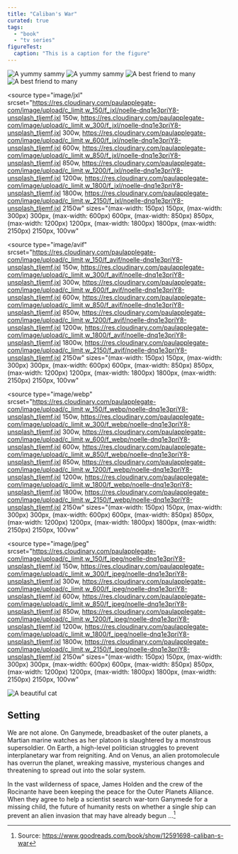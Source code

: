 ```yaml
---
title: "Caliban's War"
curated: true
tags:
  - "book"
  - "tv series"
figureTest:
  caption: "This is a caption for the figure"
---
```

<img src="https://res.cloudinary.com/paulapplegate-com/image/upload/c_limit/dpr_auto/f_jxl,q_auto/hillshire-farm_ke7e8u.jxl" alt="A yummy sammy">

<img src="https://res.cloudinary.com/paulapplegate-com/image/upload/c_limit/dpr_auto/f_jxl,/hillshire-farm_ke7e8u.jxl" alt="A yummy sammy" class="cld-responsive">

<img src="https://res.cloudinary.com/paulapplegate-com/image/upload/c_limit/dpr_auto/f_jx/Marilyn.DKv4UWO-_Z1oJsw9_lrbwri.jxl" alt="A best friend to many" class="cld-responsive">

<img data-src="https://res.cloudinary.com/paulapplegate-com/image/upload/c_limit/dpr_auto/f_jxl/Marilyn.DKv4UWO-_Z1oJsw9_lrbwri.jxl" alt="A best friend to many" class="cld-responsive">


<picture>
  
  <source
    type="image/jxl"
    srcset="https://res.cloudinary.com/paulapplegate-com/image/upload/c_limit,w_150/f_jxl/noelle-dnq1e3priY8-unsplash_tljemf.jxl 150w,
https://res.cloudinary.com/paulapplegate-com/image/upload/c_limit,w_300/f_jxl/noelle-dnq1e3priY8-unsplash_tljemf.jxl 300w,
https://res.cloudinary.com/paulapplegate-com/image/upload/c_limit,w_600/f_jxl/noelle-dnq1e3priY8-unsplash_tljemf.jxl 600w,
https://res.cloudinary.com/paulapplegate-com/image/upload/c_limit,w_850/f_jxl/noelle-dnq1e3priY8-unsplash_tljemf.jxl 850w,
https://res.cloudinary.com/paulapplegate-com/image/upload/c_limit,w_1200/f_jxl/noelle-dnq1e3priY8-unsplash_tljemf.jxl 1200w,
https://res.cloudinary.com/paulapplegate-com/image/upload/c_limit,w_1800/f_jxl/noelle-dnq1e3priY8-unsplash_tljemf.jxl 1800w,
https://res.cloudinary.com/paulapplegate-com/image/upload/c_limit,w_2150/f_jxl/noelle-dnq1e3priY8-unsplash_tljemf.jxl 2150w"
    sizes="(max-width: 150px) 150px,
(max-width: 300px) 300px,
(max-width: 600px) 600px,
(max-width: 850px) 850px,
(max-width: 1200px) 1200px,
(max-width: 1800px) 1800px,
(max-width: 2150px) 2150px, 100vw"
  >

  <source
    type="image/avif"
    srcset="https://res.cloudinary.com/paulapplegate-com/image/upload/c_limit,w_150/f_avif/noelle-dnq1e3priY8-unsplash_tljemf.jxl 150w,
https://res.cloudinary.com/paulapplegate-com/image/upload/c_limit,w_300/f_avif/noelle-dnq1e3priY8-unsplash_tljemf.jxl 300w,
https://res.cloudinary.com/paulapplegate-com/image/upload/c_limit,w_600/f_avif/noelle-dnq1e3priY8-unsplash_tljemf.jxl 600w,
https://res.cloudinary.com/paulapplegate-com/image/upload/c_limit,w_850/f_avif/noelle-dnq1e3priY8-unsplash_tljemf.jxl 850w,
https://res.cloudinary.com/paulapplegate-com/image/upload/c_limit,w_1200/f_avif/noelle-dnq1e3priY8-unsplash_tljemf.jxl 1200w,
https://res.cloudinary.com/paulapplegate-com/image/upload/c_limit,w_1800/f_avif/noelle-dnq1e3priY8-unsplash_tljemf.jxl 1800w,
https://res.cloudinary.com/paulapplegate-com/image/upload/c_limit,w_2150/f_avif/noelle-dnq1e3priY8-unsplash_tljemf.jxl 2150w"
    sizes="(max-width: 150px) 150px,
(max-width: 300px) 300px,
(max-width: 600px) 600px,
(max-width: 850px) 850px,
(max-width: 1200px) 1200px,
(max-width: 1800px) 1800px,
(max-width: 2150px) 2150px, 100vw"
  >

  <source
    type="image/webp"
    srcset="https://res.cloudinary.com/paulapplegate-com/image/upload/c_limit,w_150/f_webp/noelle-dnq1e3priY8-unsplash_tljemf.jxl 150w,
https://res.cloudinary.com/paulapplegate-com/image/upload/c_limit,w_300/f_webp/noelle-dnq1e3priY8-unsplash_tljemf.jxl 300w,
https://res.cloudinary.com/paulapplegate-com/image/upload/c_limit,w_600/f_webp/noelle-dnq1e3priY8-unsplash_tljemf.jxl 600w,
https://res.cloudinary.com/paulapplegate-com/image/upload/c_limit,w_850/f_webp/noelle-dnq1e3priY8-unsplash_tljemf.jxl 850w,
https://res.cloudinary.com/paulapplegate-com/image/upload/c_limit,w_1200/f_webp/noelle-dnq1e3priY8-unsplash_tljemf.jxl 1200w,
https://res.cloudinary.com/paulapplegate-com/image/upload/c_limit,w_1800/f_webp/noelle-dnq1e3priY8-unsplash_tljemf.jxl 1800w,
https://res.cloudinary.com/paulapplegate-com/image/upload/c_limit,w_2150/f_webp/noelle-dnq1e3priY8-unsplash_tljemf.jxl 2150w"
    sizes="(max-width: 150px) 150px,
(max-width: 300px) 300px,
(max-width: 600px) 600px,
(max-width: 850px) 850px,
(max-width: 1200px) 1200px,
(max-width: 1800px) 1800px,
(max-width: 2150px) 2150px, 100vw"
  >

  <source
    type="image/jpeg"
    srcset="https://res.cloudinary.com/paulapplegate-com/image/upload/c_limit,w_150/f_jpeg/noelle-dnq1e3priY8-unsplash_tljemf.jxl 150w,
https://res.cloudinary.com/paulapplegate-com/image/upload/c_limit,w_300/f_jpeg/noelle-dnq1e3priY8-unsplash_tljemf.jxl 300w,
https://res.cloudinary.com/paulapplegate-com/image/upload/c_limit,w_600/f_jpeg/noelle-dnq1e3priY8-unsplash_tljemf.jxl 600w,
https://res.cloudinary.com/paulapplegate-com/image/upload/c_limit,w_850/f_jpeg/noelle-dnq1e3priY8-unsplash_tljemf.jxl 850w,
https://res.cloudinary.com/paulapplegate-com/image/upload/c_limit,w_1200/f_jpeg/noelle-dnq1e3priY8-unsplash_tljemf.jxl 1200w,
https://res.cloudinary.com/paulapplegate-com/image/upload/c_limit,w_1800/f_jpeg/noelle-dnq1e3priY8-unsplash_tljemf.jxl 1800w,
https://res.cloudinary.com/paulapplegate-com/image/upload/c_limit,w_2150/f_jpeg/noelle-dnq1e3priY8-unsplash_tljemf.jxl 2150w"
    sizes="(max-width: 150px) 150px,
(max-width: 300px) 300px,
(max-width: 600px) 600px,
(max-width: 850px) 850px,
(max-width: 1200px) 1200px,
(max-width: 1800px) 1800px,
(max-width: 2150px) 2150px, 100vw"
  >
  <img
    src="https://res.cloudinary.com/paulapplegate-com/image/upload/c_limit,w_150/f_jxl/noelle-dnq1e3priY8-unsplash_tljemf.jxl"
    alt="A beautiful cat"
  />
</picture>




## Setting

We are not alone. On Ganymede, breadbasket of the outer planets, a Martian marine watches as her platoon is slaughtered by a monstrous supersoldier. On Earth, a high-level politician struggles to prevent interplanetary war from reigniting. And on Venus, an alien protomolecule has overrun the planet, wreaking massive, mysterious changes and threatening to spread out into the solar system.

In the vast wilderness of space, James Holden and the crew of the Rocinante have been keeping the peace for the Outer Planets Alliance. When they agree to help a scientist search war-torn Ganymede for a missing child, the future of humanity rests on whether a single ship can prevent an alien invasion that may have already begun ...[^1]

[^1]: Source: https://www.goodreads.com/book/show/12591698-caliban-s-war